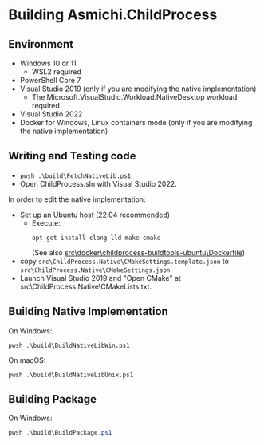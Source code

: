 # Building Asmichi.ChildProcess

## Environment

- Windows 10 or 11
    - WSL2 required
- PowerShell Core 7
- Visual Studio 2019 (only if you are modifying the native implementation)
    - The Microsoft.VisualStudio.Workload.NativeDesktop workload required
- Visual Studio 2022
- Docker for Windows, Linux containers mode (only if you are modifying the native implementation)

## Writing and Testing code

- `pwsh .\build\FetchNativeLib.ps1`
- Open ChildProcess.sln with Visual Studio 2022.

In order to edit the native implementation:

- Set up an Ubuntu host (22.04 recommended)
    - Execute:
        ```
        apt-get install clang lld make cmake
        ```
      (See also [src\docker\childprocess-buildtools-ubuntu\Dockerfile](src\docker\childprocess-buildtools-ubuntu\Dockerfile))
- copy `src\ChildProcess.Native\CMakeSettings.template.json` to `src\ChildProcess.Native\CMakeSettings.json`
- Launch Visual Studio 2019 and "Open CMake" at src\ChildProcess.Native\CMakeLists.txt.

## Building Native Implementation

On Windows:
```
pwsh .\build\BuildNativeLibWin.ps1
```

On macOS:
```
pwsh .\build\BuildNativeLibUnix.ps1
```


## Building Package

On Windows:

```powershell
pwsh .\build\BuildPackage.ps1
```
